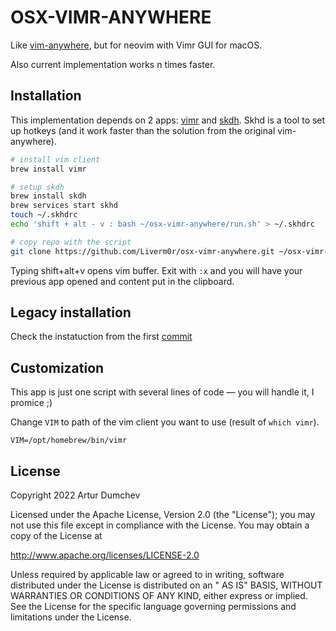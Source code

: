 # OSX-VIMR-ANYWHERE

Like [vim-anywhere][1], but for neovim with Vimr GUI for macOS.

Also current implementation works n times faster.

[1]: https://github.com/cknadler/vim-anywhere
[2]: https://github.com/koekeishiya/skhd
[3]: https://github.com/qvacua/vimr

## Installation

This implementation depends on 2 apps: [vimr][2] and [skdh][3].
Skhd is a tool to set up hotkeys (and it work faster than the solution from the original vim-anywhere).

```bash
# install vim client
brew install vimr

# setup skdh
brew install skdh
brew services start skhd
touch ~/.skhdrc
echo 'shift + alt - v : bash ~/osx-vimr-anywhere/run.sh' > ~/.skhdrc 

# copy repo with the script
git clone https://github.com/Liverm0r/osx-vimr-anywhere.git ~/osx-vimr-anywhere
```

Typing shift+alt+v opens vim buffer. Exit with `:x` and you will have your previous app opened and content put in the clipboard.

## Legacy installation

Check the instatuction from the first [commit](https://github.com/Liverm0r/osx-vimr-anywhere/commit/6d9a797184f35fe4bd12b7a8df74c72fd128754f)

## Customization

This app is just one script with several lines of code — you will handle it, I promice ;)

Change `VIM` to path of the vim client you want to use (result of `which vimr`).

    VIM=/opt/homebrew/bin/vimr

## License

Copyright 2022 Artur Dumchev

Licensed under the Apache License, Version 2.0 (the "License"); you may not use this file except in compliance with the
License. You may obtain a copy of the License at

http://www.apache.org/licenses/LICENSE-2.0

Unless required by applicable law or agreed to in writing, software distributed under the License is distributed on an "
AS IS" BASIS, WITHOUT WARRANTIES OR CONDITIONS OF ANY KIND, either express or implied. See the License for the specific
language governing permissions and limitations under the License.
